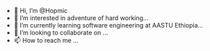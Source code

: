 - 👋 Hi, I’m @Hopmic
- 👀 I’m interested in adventure of hard working...
- 🌱 I’m currently learning software engineering at AASTU Ethiopia...
- 💞️ I’m looking to collaborate on ...
- 📫 How to reach me ...

<!---
Hopmic/Hopmic is a ✨ special ✨ repository because its `README.md` (this file) appears on your GitHub profile.
You can click the Preview link to take a look at your changes.
--->
